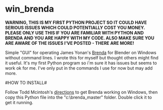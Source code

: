 # win_brenda

**WARNING, THIS IS MY FIRST PYTHON PROJECT SO IT COULD HAVE SERIOUS ISSUES WHICH COULD POTENTIALLY COST YOU MONEY. PLEASE ONLY USE THIS IF YOU ARE FAMILIAR WITH PYTHON AND BRENDA AND YOU ARE HAPPY WITH MY CODE. ALSO MAKE SURE YOU ARE AWARE OF THE ISSUES I'VE POSTED - THERE ARE MORE!**

Simple "GUI" for operating James Yonan's [Brenda](https://github.com/jamesyonan/brenda) for Blender on Windows without command lines. I wrote this for myself but thought others might find it useful. It's my first Python program so i'm sure it has issues but seems to work ok for me. I've only put in the commands I use for now but may add more.
 
#HOW TO INSTALL#

Follow Todd Mcintosh's [directions](http://brendapro.com/forum/viewtopic.php?f=0&t=76&sid=e6bc8c5335e35bab0605da5a5a6f9965) to get Brenda working on Windows, then copy this Python file into the "c:\brenda_master" folder. Double click it to get it running.

